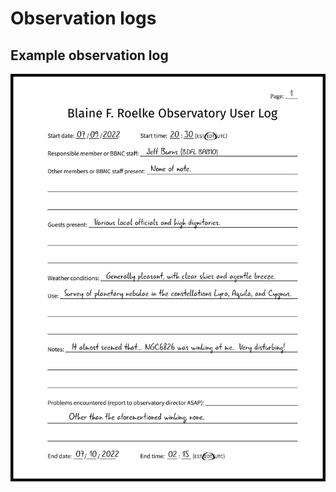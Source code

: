 # Observation logs

## Example observation log

![observatory_log](figures/observatory_log.png "BFRMO user log")
